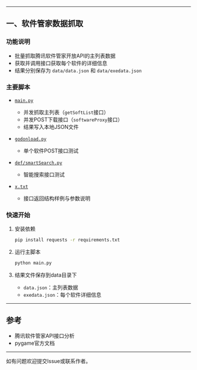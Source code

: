 
---

## 一、软件管家数据抓取

### 功能说明

- 批量抓取腾讯软件管家开放API的主列表数据
- 获取并调用接口获取每个软件的详细信息
- 结果分别保存为 `data/data.json` 和 `data/exedata.json`

### 主要脚本

- [`main.py`](main.py)
    - 并发抓取主列表（`getSoftList`接口）
    - 并发POST下载接口（`softwareProxy`接口）
    - 结果写入本地JSON文件

- [`godonload.py`](godonload.py)
    - 单个软件POST接口测试

- [`def/smartSearch.py`](def/smartSearch.py)
    - 智能搜索接口测试

- [`x.txt`](x.txt)
    - 接口返回结构样例与参数说明

### 快速开始

1. 安装依赖
    ```sh
    pip install requests -r requirements.txt
    ```

2. 运行主脚本
    ```sh
    python main.py
    ```

3. 结果文件保存到data目录下
    - `data.json`：主列表数据
    - `exedata.json`：每个软件详细信息

---

## 参考

- 腾讯软件管家API接口分析
- pygame官方文档

---

如有问题欢迎提交Issue或联系作者。